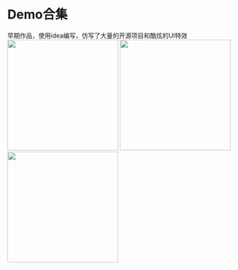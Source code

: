 # Demo合集

早期作品，使用idea编写，仿写了大量的开源项目和酷炫的UI特效
<br>
<img src="https://github.com/Johncuiqiang/myweixin/blob/master/myweixin/wei1.png?raw=true" width = "250px"></img>
<img src="https://github.com/Johncuiqiang/myweixin/blob/master/myweixin/wei2.png?raw=true" width = "250px"></img>
<img src="https://github.com/Johncuiqiang/myweixin/blob/master/myweixin/wei3.png?raw=true" width = "250px"></img>